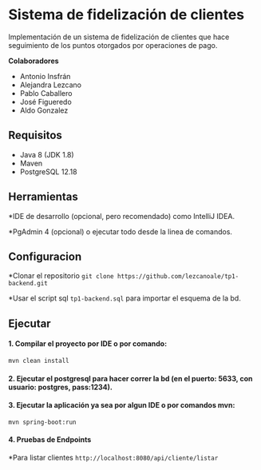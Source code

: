# Sistema de fidelización de clientes

Implementación de un sistema de fidelización de clientes que hace seguimiento de los puntos otorgados por operaciones de pago.


**Colaboradores**

* Antonio Insfrán
* Alejandra Lezcano
* Pablo Caballero
* José Figueredo
* Aldo Gonzalez

## Requisitos
* Java 8 (JDK 1.8)
* Maven
* PostgreSQL 12.18

## Herramientas
*IDE de desarrollo (opcional, pero recomendado) como IntelliJ IDEA.

*PgAdmin 4 (opcional) o ejecutar todo desde la linea de comandos.

## Configuracion
*Clonar el repositorio
```git clone https://github.com/lezcanoale/tp1-backend.git```

*Usar el script sql ```tp1-backend.sql``` para importar el esquema de la bd.


## Ejecutar
#### 1. Compilar el proyecto por IDE o por comando:

```mvn clean install```
#### 2. Ejecutar el postgresql para hacer correr la bd (en el puerto: 5633, con usuario: postgres, pass:1234).


#### 3.  Ejecutar la aplicación ya sea por algun IDE o por comandos mvn:

```mvn spring-boot:run```
#### 4. Pruebas de Endpoints
*Para listar clientes 
  ```http://localhost:8080/api/cliente/listar```

